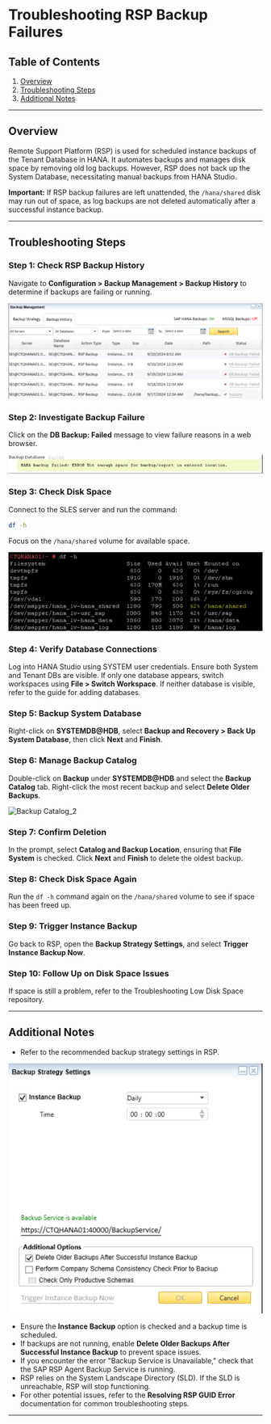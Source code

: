 # Troubleshooting RSP Backup Failures

## Table of Contents

1. [Overview](#overview)  
2. [Troubleshooting Steps](#troubleshooting-steps)  
3. [Additional Notes](#additional-notes)  

---

## Overview

Remote Support Platform (RSP) is used for scheduled instance backups of the Tenant Database in HANA. It automates backups and manages disk space by removing old log backups. However, RSP does not back up the System Database, necessitating manual backups from HANA Studio.

**Important:** If RSP backup failures are left unattended, the `/hana/shared` disk may run out of space, as log backups are not deleted automatically after a successful instance backup.

---

## Troubleshooting Steps

### Step 1: Check RSP Backup History

Navigate to **Configuration > Backup Management > Backup History** to determine if backups are failing or running.

![RSP Backup History](https://github.com/JThomas404/SAP-HANA-Professional-Portfolio/blob/main/images/RSP_Backup_History.png)

### Step 2: Investigate Backup Failure

Click on the **DB Backup: Failed** message to view failure reasons in a web browser.

![Investigating Backup Failure](https://github.com/JThomas404/SAP-HANA-Professional-Portfolio/blob/main/images/Investigating_Backup_Failure.png)

### Step 3: Check Disk Space

Connect to the SLES server and run the command:

```bash
df -h
```

Focus on the `/hana/shared` volume for available space.

![Disk Space Check_2](https://github.com/JThomas404/SAP-HANA-Professional-Portfolio/blob/main/images/Disk_Space_Check_2.png)

### Step 4: Verify Database Connections

Log into HANA Studio using SYSTEM user credentials. Ensure both System and Tenant DBs are visible. If only one database appears, switch workspaces using **File > Switch Workspace**. If neither database is visible, refer to the guide for adding databases.

### Step 5: Backup System Database

Right-click on **SYSTEMDB@HDB**, select **Backup and Recovery > Back Up System Database**, then click **Next** and **Finish**.

### Step 6: Manage Backup Catalog

Double-click on **Backup** under **SYSTEMDB@HDB** and select the **Backup Catalog** tab. Right-click the most recent backup and select **Delete Older Backups**.

![Backup Catalog_2](https://github.com/JThomas404/SAP-HANA-Professional-Portfolio/blob/main/images/_Backup_Catalog_2.png)

### Step 7: Confirm Deletion

In the prompt, select **Catalog and Backup Location**, ensuring that **File System** is checked. Click **Next** and **Finish** to delete the oldest backup.

### Step 8: Check Disk Space Again

Run the `df -h` command again on the `/hana/shared` volume to see if space has been freed up.

### Step 9: Trigger Instance Backup

Go back to RSP, open the **Backup Strategy Settings**, and select **Trigger Instance Backup Now**.

### Step 10: Follow Up on Disk Space Issues

If space is still a problem, refer to the Troubleshooting Low Disk Space repository.

---

## Additional Notes

- Refer to the recommended backup strategy settings in RSP.

![Backup Strategy Settings](https://github.com/JThomas404/SAP-HANA-Professional-Portfolio/blob/main/images/Backup_Strategy_Settings.png)

- Ensure the **Instance Backup** option is checked and a backup time is scheduled.
- If backups are not running, enable **Delete Older Backups After Successful Instance Backup** to prevent space issues.
- If you encounter the error "Backup Service is Unavailable," check that the SAP RSP Agent Backup Service is running.
- RSP relies on the System Landscape Directory (SLD). If the SLD is unreachable, RSP will stop functioning.
- For other potential issues, refer to the **Resolving RSP GUID Error** documentation for common troubleshooting steps.

---